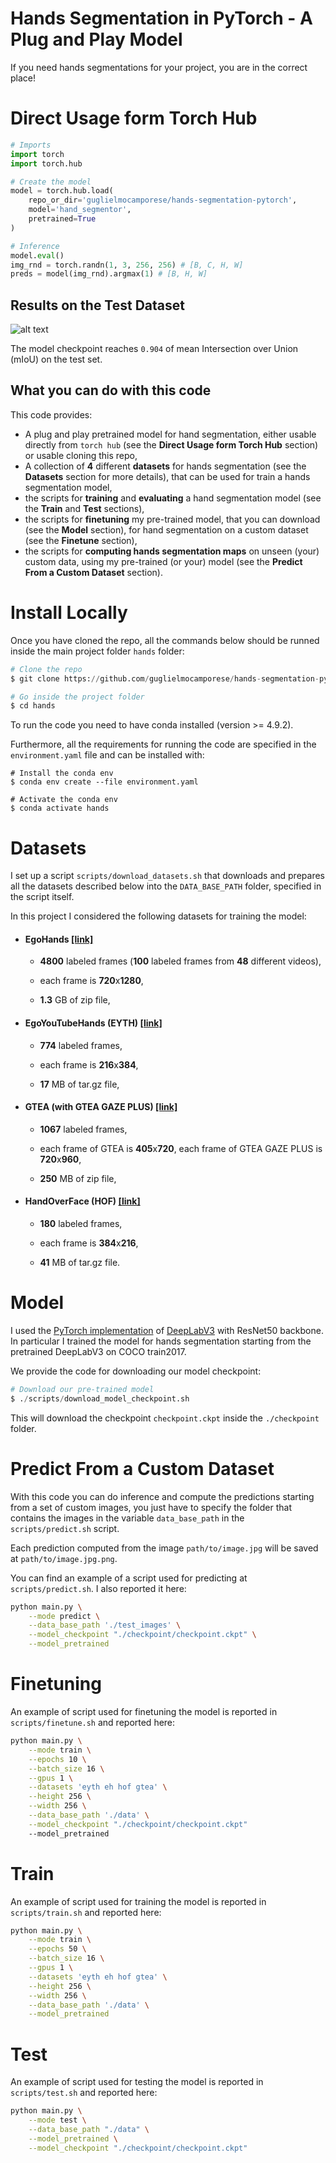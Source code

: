 # Hands Segmentation in PyTorch - A Plug and Play Model

If you need hands segmentations for your project, you are in the correct place!

# Direct Usage form Torch Hub

```python
# Imports
import torch
import torch.hub

# Create the model
model = torch.hub.load(
    repo_or_dir='guglielmocamporese/hands-segmentation-pytorch', 
    model='hand_segmentor', 
    pretrained=True
)

# Inference
model.eval()
img_rnd = torch.randn(1, 3, 256, 256) # [B, C, H, W]
preds = model(img_rnd).argmax(1) # [B, H, W]
```

## Results on the Test Dataset

![alt text](test_preds.png "Title")

The model checkpoint reaches `0.904` of mean Intersection over Union (mIoU) on the test set.

## What you can do with this code
This code provides:
- A plug and play pretrained model for hand segmentation, either usable directly from `torch hub` (see the **Direct Usage form Torch Hub** section) or usable cloning this repo,
- A collection of **4** different **datasets** for hands segmentation (see the **Datasets** section for more details), that can be used for train a hands segmentation model,
- the scripts for **training** and **evaluating** a hand segmentation model (see the **Train** and **Test** sections),
- the scripts for **finetuning** my pre-trained model, that you can download (see the **Model** section), for hand segmentation on a custom dataset (see the **Finetune** section),
- the scripts for **computing hands segmentation maps** on unseen (your) custom data, using my pre-trained (or your) model (see the **Predict From a Custom Dataset** section).

# Install Locally
Once you have cloned the repo, all the commands below should be runned inside the main project folder  `hands` folder:

```python
# Clone the repo
$ git clone https://github.com/guglielmocamporese/hands-segmentation-pytorch.git hands

# Go inside the project folder
$ cd hands
```
To run the code you need to have conda installed (version >= 4.9.2).

Furthermore, all the requirements for running the code are specified in the  `environment.yaml`  file and can be installed with:

```
# Install the conda env
$ conda env create --file environment.yaml

# Activate the conda env
$ conda activate hands
```

# Datasets

I set up a script `scripts/download_datasets.sh` that downloads and prepares all the datasets described below into the `DATA_BASE_PATH` folder, specified in the script itself.

In this project I considered the following datasets for training the model:

- #### **EgoHands** [[link]](http://vision.soic.indiana.edu/projects/egohands/)

  - **4800** labeled frames (**100** labeled frames from **48** different videos),

  - each frame is **720**x**1280**,

  - **1.3** GB of zip file,

- #### **EgoYouTubeHands (EYTH)** [[link]](https://github.com/aurooj/Hand-Segmentation-in-the-Wild)

  - **774** labeled frames,

  - each frame is **216**x**384**,

  - **17** MB of tar.gz file,

- #### **GTEA (with GTEA GAZE PLUS)** [[link]](http://cbs.ic.gatech.edu/fpv/)

  - **1067** labeled frames,

  - each frame of GTEA is **405**x**720**, each frame of GTEA GAZE PLUS is **720**x**960**,

  - **250** MB of zip file,

- #### **HandOverFace (HOF)** [[link]](https://github.com/aurooj/Hand-Segmentation-in-the-Wild)

  - **180** labeled frames,

  - each frame is **384**x**216**,

  - **41** MB of tar.gz file.

  

# Model

I used the [PyTorch implementation](https://pytorch.org/vision/stable/models.html#semantic-segmentation) of [DeepLabV3](https://arxiv.org/abs/1706.05587) with ResNet50 backbone. In particular I trained the model for hands segmentation starting from the pretrained DeepLabV3 on COCO train2017.

We provide the code for downloading our model checkpoint:
```python
# Download our pre-trained model
$ ./scripts/download_model_checkpoint.sh
```
This will download the checkpoint `checkpoint.ckpt` inside the `./checkpoint` folder.

  
# Predict From a Custom Dataset

With this code you can do inference and compute the predictions starting from a set of custom images, you just have to specify the folder that contains the images in the variable `data_base_path` in the `scripts/predict.sh` script.

  

Each prediction computed from the image `path/to/image.jpg` will be saved at `path/to/image.jpg.png`.

  

You can find an example of a script used for predicting at `scripts/predict.sh`. I also reported it here:

  

```bash
python main.py \
	--mode predict \
	--data_base_path './test_images' \
	--model_checkpoint "./checkpoint/checkpoint.ckpt" \
	--model_pretrained
```

# Finetuning

An example of script used for finetuning the model is reported in `scripts/finetune.sh` and reported here:

  

```bash
python main.py \
	--mode train \
	--epochs 10 \
	--batch_size 16 \
	--gpus 1 \
	--datasets 'eyth eh hof gtea' \
	--height 256 \
	--width 256 \
	--data_base_path './data' \
	--model_checkpoint "./checkpoint/checkpoint.ckpt"
	--model_pretrained
```

# Train

An example of script used for training the model is reported in `scripts/train.sh` and reported here:

  

```bash
python main.py \
	--mode train \
	--epochs 50 \
	--batch_size 16 \
	--gpus 1 \
	--datasets 'eyth eh hof gtea' \
	--height 256 \
	--width 256 \
	--data_base_path './data' \
	--model_pretrained
```

# Test

An example of script used for testing the model is reported in `scripts/test.sh` and reported here:

  

```bash
python main.py \
	--mode test \
	--data_base_path "./data" \
	--model_pretrained \
	--model_checkpoint "./checkpoint/checkpoint.ckpt"
```

  

